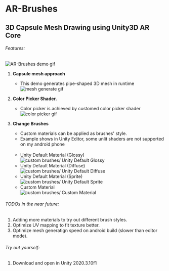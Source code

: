 # AR-Brushes
## 3D Capsule Mesh Drawing using Unity3D AR Core
###### Features:
![AR-Brushes demo gif](demoImgs/ar_demo.gif)
1. **Capsule mesh approach**
    - This demo generates pipe-shaped 3D mesh in runtime <br />
    ![mesh generate gif](demoImgs/mesh_gen.gif)
2. **Color Picker Shader.**
    - Color picker is achieved by customed color picker shader <br />
    ![color picker gif](demoImgs/colorpick_demo.gif)
3. **Change Brushes**
    - Custom materials can be applied as brushes' style.
    - Example shows in Unity Editor, some unlit shaders are not supported on my android phone <br />
    <br />
    
    - Unity Default Material (Glossy) <br />
    ![custom brushes/ Unity Default Glossy](demoImgs/defaultmat_demo.gif)
    - Unity Default Material (Diffuse) <br />
    ![custom brushes/ Unity Default Diffuse](demoImgs/diffusemat_demo.gif)
    - Unity Default Material (Sprite)<br />
    ![custom brushes/ Unity Default Sprite](demoImgs/spritemat_demo.gif)
    - Custom Material <br />
    ![custom brushes/ Custom Material](demoImgs/customshader_demo.gif)
    
###### TODOs in the near future:
1. Adding more materials to try out different brush styles.  <br />
2. Optimize UV mapping to fit texture better. <br />
3. Optimize mesh generatign speed on android build (slower than editor mode).  <br />


###### Try out yourself:
1. Download and open in Unity 2020.3.10f1


